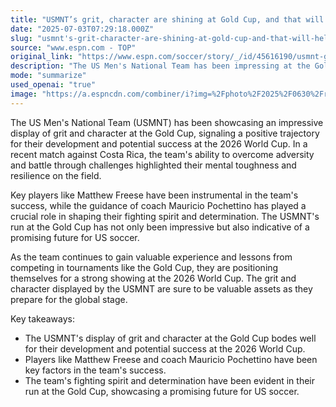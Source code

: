```yaml
---
title: "USMNT’s grit, character are shining at Gold Cup, and that will help at 2026 World Cup"
date: "2025-07-03T07:29:18.000Z"
slug: "usmnt's-grit-character-are-shining-at-gold-cup-and-that-will-help-at-2026-world-cup"
source: "www.espn.com - TOP"
original_link: "https://www.espn.com/soccer/story/_/id/45616190/usmnt-grit-character-shines-gold-cup-vs-costa-rica-matthew-freese-mauricio-pochettino"
description: "The US Men's National Team has been impressing at the Gold Cup, showing mental toughness and resilience in their recent match against Costa Rica. Key players like Matthew Freese and coach Mauricio Pochettino have been instrumental in the team's success, shaping their fighting spirit and determination. The team's strong showing at the Gold Cup indicates a promising future for US soccer, with valuable lessons and experience gained for the upcoming 2026 World Cup."
mode: "summarize"
used_openai: "true"
image: "https://a.espncdn.com/combiner/i?img=%2Fphoto%2F2025%2F0630%2Fr1513011_2_1296x729_16%2D9.jpg"
---
```


The US Men's National Team (USMNT) has been showcasing an impressive display of grit and character at the Gold Cup, signaling a positive trajectory for their development and potential success at the 2026 World Cup. In a recent match against Costa Rica, the team's ability to overcome adversity and battle through challenges highlighted their mental toughness and resilience on the field.

Key players like Matthew Freese have been instrumental in the team's success, while the guidance of coach Mauricio Pochettino has played a crucial role in shaping their fighting spirit and determination. The USMNT's run at the Gold Cup has not only been impressive but also indicative of a promising future for US soccer.

As the team continues to gain valuable experience and lessons from competing in tournaments like the Gold Cup, they are positioning themselves for a strong showing at the 2026 World Cup. The grit and character displayed by the USMNT are sure to be valuable assets as they prepare for the global stage.

Key takeaways:
- The USMNT's display of grit and character at the Gold Cup bodes well for their development and potential success at the 2026 World Cup.
- Players like Matthew Freese and coach Mauricio Pochettino have been key factors in the team's success.
- The team's fighting spirit and determination have been evident in their run at the Gold Cup, showcasing a promising future for US soccer.